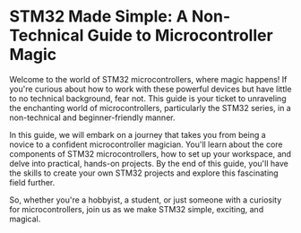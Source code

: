 # STM32 Made Simple: A Non-Technical Guide to Microcontroller Magic

Welcome to the world of STM32 microcontrollers, where magic happens! If you're curious about how to work with these powerful devices but have little to no technical background, fear not. This guide is your ticket to unraveling the enchanting world of microcontrollers, particularly the STM32 series, in a non-technical and beginner-friendly manner.

In this guide, we will embark on a journey that takes you from being a novice to a confident microcontroller magician. You'll learn about the core components of STM32 microcontrollers, how to set up your workspace, and delve into practical, hands-on projects. By the end of this guide, you'll have the skills to create your own STM32 projects and explore this fascinating field further.

So, whether you're a hobbyist, a student, or just someone with a curiosity for microcontrollers, join us as we make STM32 simple, exciting, and magical.

